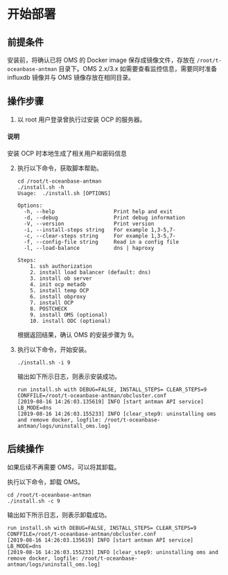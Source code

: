 # 开始部署

## 前提条件

安装前，将确认已将 OMS 的 Docker image 保存成镜像文件，存放在 `/root/t-oceanbase-antman` 目录下。OMS 2.x/3.x 如需要查看监控信息，需要同时准备 influxdb 镜像并与 OMS 镜像存放在相同目录。

## 操作步骤

1. 以 root 用户登录曾执行过安装 OCP 的服务器。

  <main id="notice" type='explain'>
    <h4>说明</h4>
    <p>安装 OCP 时本地生成了相关用户和密码信息</p>
  </main>

2. 执行以下命令，获取脚本帮助。

   ```shell
   cd /root/t-oceanbase-antman
   ./install.sh -h
   Usage:  ./install.sh [OPTIONS]
   
   Options:
     -h, --help                   Print help and exit
     -d, --debug                  Print debug information
     -V, --version                Print version
     -i, --install-steps string   For example 1,3-5,7-
     -c, --clear-steps string     For example 1,3-5,7-
     -f, --config-file string     Read in a config file
     -l, --load-balance           dns | haproxy
   
   Steps:
       1. ssh authorization
       2. install load balancer (default: dns)
       3. install ob server
       4. init ocp metadb
       5. install temp OCP
       6. install obproxy
       7. install OCP
       8. POSTCHECK
       9. install OMS (optional)
       10. install ODC (optional)
   ```

   根据返回结果，确认 OMS 的安装步骤为 9。

3. 执行以下命令，开始安装。

   ```shell
   ./install.sh -i 9
   ```

   输出如下所示日志，则表示安装成功。

   ```shell
   run install.sh with DEBUG=FALSE, INSTALL_STEPS= CLEAR_STEPS=9 CONFFILE=/root/t-oceanbase-antman/obcluster.conf
   [2019-08-16 14:26:03.135619] INFO [start antman API service]
   LB_MODE=dns
   [2019-08-16 14:26:03.155233] INFO [clear_step9: uninstalling oms and remove docker, logfile: /root/t-oceanbase-antman/logs/uninstall_oms.log]
   ```

## 后续操作

如果后续不再需要 OMS，可以将其卸载。

执行以下命令，卸载 OMS。

```shell
cd /root/t-oceanbase-antman
./install.sh -c 9
```

输出如下所示日志，则表示卸载成功。

```shell
run install.sh with DEBUG=FALSE, INSTALL_STEPS= CLEAR_STEPS=9 CONFFILE=/root/t-oceanbase-antman/obcluster.conf
[2019-08-16 14:26:03.135619] INFO [start antman API service]
LB_MODE=dns
[2019-08-16 14:26:03.155233] INFO [clear_step9: uninstalling oms and remove docker, logfile: /root/t-oceanbase-antman/logs/uninstall_oms.log]
```
